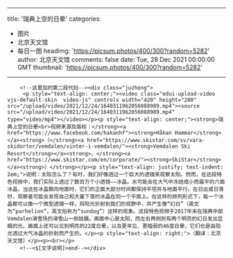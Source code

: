 
---
title: '瑞典上空的日晕'
categories: 
 - 图片
 - 北京天文馆
 - 每日一图
headimg: 'https://picsum.photos/400/300?random=5282'
author: 北京天文馆
comments: false
date: Tue, 28 Dec 2021 00:00:00 GMT
thumbnail: 'https://picsum.photos/400/300?random=5282'
---

<div>   

        <!--这里加的第二段代码--><div class="juzhong">
         <p style="text-align: center;"><video class="edui-upload-video  vjs-default-skin  video-js" controls width="420" height="280" src="/upload/video/2021/12/24/1640311962056088989.mp4"><source src="/upload/video/2021/12/24/1640311962056088989.mp4" type="video/mp4"></video></p><p style="text-align: center;"><strong>瑞典上空的日晕<br>视频来源及版权：</strong><a href="https://www.facebook.com/hakanhf"><strong>Håkan Hammar</strong></a><strong>（</strong><a href="https://www.skistar.com/sv/vara-skidorter/vemdalen/vinter-i-vemdalen/"><strong>Vemdalen Ski Resort</strong></a><strong>，</strong><a href="https://www.skistar.com/en/corporate/"><strong>SkiStar</strong></a><strong>）</strong></p><p style="text-align: justify; text-indent: 2em;">说明：太阳怎么了？有时，我们好像透过一个巨大的透镜来观察太阳。然而，在这段特色视频中，我们实际上透过了数百万个小透镜——冰晶。水可能会在大气中冻结成小而扁平的六面冰晶，当这些冰晶飘向地面时，它们的正面大部分时间都保持平坦并与地面平行。在日出或日落时，观察者可能会发现自己和大量下落的冰晶在同一个平面上。在这样的排列形式下，每一个冰晶都可以像一个微型透镜一样，将阳光折射到我们的视野中，并产生像“幻日”（英文为“parhelion”，英文俗称为“sundog”）这样的现象。这段特色视频于2017年末在瑞典中部Vemdalen滑雪场的滑雪山一侧拍摄。画面中心是太阳，而左右两侧则有两个明亮的幻日发出显眼的光。画面上还可以见到明亮的22度日晕，以及更罕见、更暗弱的46度日晕，它们也是由阳光透过大气冰晶的折射而产生的。</p><p style="text-align: right;">（翻译：北京天文馆）</p><p><br></p>
        <!--<$[文字说明]>end--></div>
      
      
</div>
            